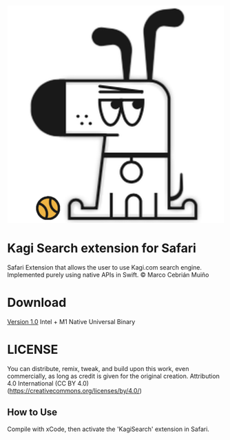![Logo](origi.png)
# Kagi Search extension for Safari
Safari Extension that allows the user to use Kagi.com search engine. 
Implemented purely using native APIs in Swift.
© Marco Cebrián Muiño

# Download
[Version 1.0](https://github.com/marcocebrian/kagiSearchSafari/releases/download/v1/KagiSearch.zip)
Intel + M1 Native Universal Binary

# LICENSE
You can distribute, remix, tweak, and build upon this work,
even commercially, as long as credit is given for the original creation.
Attribution 4.0 International (CC BY 4.0)
(https://creativecommons.org/licenses/by/4.0/)

## How to Use
Compile with xCode, then activate the 'KagiSearch' extension in Safari.
